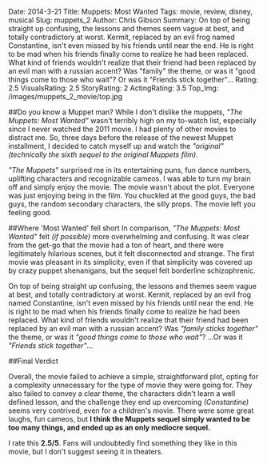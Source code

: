 Date: 2014-3-21
Title: Muppets: Most Wanted
Tags: movie, review, disney, musical
Slug: muppets_2
Author: Chris Gibson
Summary: On top of being straight up confusing, the lessons and themes seem vague at best, and totally contradictory at worst. Kermit, replaced by an evil frog named Constantine, isn't even missed by his friends until near the end. He is right to be mad when his friends finally come to realize he had been replaced. What kind of friends wouldn't realize that their friend had been replaced by an evil man with a russian accent? Was "family" the theme, or was it "good things come to those who wait"? Or was it "Friends stick together"...
Rating: 2.5
VisualsRating: 2.5
StoryRating: 2
ActingRating: 3.5
Top_Img: /images/muppets_2_movie/top.jpg

##Do you know a Muppet man?
While I don't dislike the muppets, *"The Muppets: Most Wanted"* wasn't terribly high on my to-watch list, especially since I never watched the 2011 movie. I had plenty of other movies to distract me. So, three days before the release of the newest Muppet installment, I decided to catch myself up and watch the *"original" (technically the sixth sequel to the original Muppets film)*.

*"The Muppets"* surprised me in its entertaining puns, fun dance numbers, uplifting characters and recognizable cameos. I was able to turn my brain off and simply enjoy the movie. The movie wasn't about the plot. Everyone was just enjoying being in the film. You chuckled at the good guys, the bad guys, the random secondary characters, the silly props. The movie left you feeling good.

##Where 'Most Wanted' fell short
In comparison, *"The Muppets: Most Wanted"* felt *(if possible)* more overwhelming and confusing. It was clear from the get-go that the movie had a ton of heart, and there were legitimately hilarious scenes, but it felt disconnected and strange. The first movie was pleasant in its simplicity, even if that simplicity was covered up by crazy puppet shenanigans, but the sequel felt borderline schizophrenic.

On top of being straight up confusing, the lessons and themes seem vague at best, and totally contradictory at worst. Kermit, replaced by an evil frog named Constantine, isn't even missed by his friends until near the end. He is right to be mad when his friends finally come to realize he had been replaced. What kind of friends wouldn't realize that their friend had been replaced by an evil man with a russian accent? Was *"family sticks together"* the theme, or was it *"good things come to those who wait"*? ...Or was it *"Friends stick together"*...

##Final Verdict

Overall, the movie failed to achieve a simple, straightforward plot, opting for a complexity unnecessary for the type of movie they were going for. They also failed to convey a clear theme, the characters didn't learn a well defined lesson, and the challenge they end up overcoming *(Constantine)* seems very contrived, even for a children's movie. There were some great laughs, fun cameos, but **I think the Muppets sequel simply wanted to be too many things, and ended up as an only mediocre sequel.**

I rate this **2.5/5**. Fans will undoubtedly find something they like in this movie, but I don't suggest seeing it in theaters.
